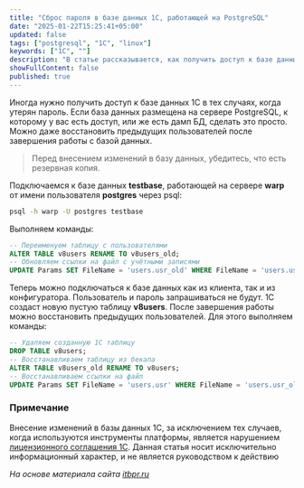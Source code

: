 ```yaml
---
title: "Сброс пароля в базе данных 1С, работающей на PostgreSQL"
date: "2025-01-22T15:25:41+05:00"
updated: false
tags: ["postgresql", "1C", "linux"]
keywords: ["1C", ""]
description: "В статье рассказывается, как получить доступ к базе данных 1С, работающей на PostgreSQL, если утеряны пароли."
showFullContent: false
published: true
---
```


Иногда нужно получить доступ к базе данных 1С в тех случаях, когда утерян пароль. Если база данных
размещена на сервере PostgreSQL, к которому у вас есть доступ, или же есть дамп БД, сделать это просто. Можно даже восстановить предыдущих пользователей после завершения работы с базой данных.

> Перед внесением изменений в базу данных, убедитесь, что есть резервная копия.

Подключаемся к базе данных **testbase**, работающей на сервере **warp** от имени пользователя **postgres** через psql:

```bash
psql -h warp -U postgres testbase
```

Выполняем команды:

```sql
-- Переименуем таблицу с пользователями
ALTER TABLE v8users RENAME TO v8users_old;
-- Обновляем ссылки на файл с учётными записями
UPDATE Params SET FileName = 'users.usr_old' WHERE FileName = 'users.usr';
```

Теперь можно подключаться к базе данных как из клиента, так и из конфигуратора. Пользователь и пароль
запрашиваться не будут. 1С создаст новую пустую таблицу **v8users**. После завершения работы можно восстановить предыдущих пользователей. Для этого выполняем команды:


```sql
-- Удаляем созданную 1С таблицу
DROP TABLE v8users;
-- Восстанавливаем таблицу из бекапа
ALTER TABLE v8users_old RENAME TO v8users;
-- Восстанавливаем ссылки на файл
UPDATE Params SET FileName = 'users.usr' WHERE FileName = 'users.usr_old';
```

### Примечание ###

Внесение изменений в базы данных 1С, за исключением тех случаев, когда используются инструменты платформы, является нарушением [лицензионного соглашения 1С][2]. Данная статья носит исключительно информационный характер, и не является руководством к действию


*На основе материала сайта [itbpr.ru][1]*

[1]: https://itbpr.ru/kak-sbrosit-parol-1s-8-esli-baza-na-postgresql "Статья на сайте itbpr.ru"
[2]: https://1c.ru/texts/kp_license.htm "Лицензионное соглашение 1С"
